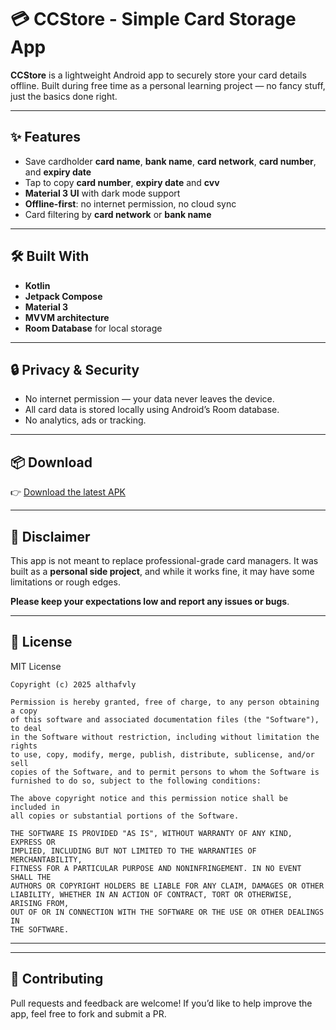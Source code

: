 # 💳 CCStore - Simple Card Storage App

**CCStore** is a lightweight Android app to securely store your card details offline. Built during free time as a personal learning project — no fancy stuff, just the basics done right.

---

## ✨ Features

- Save cardholder **card name**, **bank name**, **card network**, **card number**, and **expiry date**
- Tap to copy **card number**, **expiry date** and **cvv**
- **Material 3 UI** with dark mode support
- **Offline-first**: no internet permission, no cloud sync
- Card filtering by **card network** or **bank name**

---

## 🛠 Built With

- **Kotlin**
- **Jetpack Compose**
- **Material 3**
- **MVVM architecture**
- **Room Database** for local storage

---

## 🔒 Privacy & Security

- No internet permission — your data never leaves the device.
- All card data is stored locally using Android’s Room database.
- No analytics, ads or tracking.

---

## 📦 Download

👉 [Download the latest APK](https://github.com/althafvly/CCStore/releases)

---

## 🧪 Disclaimer

This app is not meant to replace professional-grade card managers. It was built as a **personal side project**, and while it works fine, it may have some limitations or rough edges.

**Please keep your expectations low and report any issues or bugs**.

---

## 🧾 License

MIT License
```
Copyright (c) 2025 althafvly

Permission is hereby granted, free of charge, to any person obtaining a copy
of this software and associated documentation files (the "Software"), to deal
in the Software without restriction, including without limitation the rights
to use, copy, modify, merge, publish, distribute, sublicense, and/or sell  
copies of the Software, and to permit persons to whom the Software is  
furnished to do so, subject to the following conditions:  

The above copyright notice and this permission notice shall be included in  
all copies or substantial portions of the Software.  

THE SOFTWARE IS PROVIDED "AS IS", WITHOUT WARRANTY OF ANY KIND, EXPRESS OR  
IMPLIED, INCLUDING BUT NOT LIMITED TO THE WARRANTIES OF MERCHANTABILITY,  
FITNESS FOR A PARTICULAR PURPOSE AND NONINFRINGEMENT. IN NO EVENT SHALL THE  
AUTHORS OR COPYRIGHT HOLDERS BE LIABLE FOR ANY CLAIM, DAMAGES OR OTHER  
LIABILITY, WHETHER IN AN ACTION OF CONTRACT, TORT OR OTHERWISE, ARISING FROM,  
OUT OF OR IN CONNECTION WITH THE SOFTWARE OR THE USE OR OTHER DEALINGS IN  
THE SOFTWARE.
```
---

---

## 🚀 Contributing

Pull requests and feedback are welcome! If you’d like to help improve the app, feel free to fork and submit a PR.
